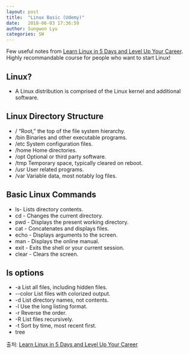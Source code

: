 ```yaml
---
layout: post
title:  "Linux Basic (Udemy)"
date:   2018-06-03 17:36:59
author: Sungwon Lyu
categories: SW
---
```

Few useful notes from [Learn Linux in 5 Days and Level Up Your Career](https://www.udemy.com/learn-linux-in-5-days/learn/v4/content). Highly recommandable course for people who want to start Linux!

## Linux?
- A Linux distribution is comprised of the Linux kernel and additional software.

## Linux Directory Structure
- / “Root,” the top of the file system hierarchy. 
- /bin Binaries and other executable programs. 
- /etc System configuration files.
- /home Home directories.
- /opt Optional or third party software.
- /tmp Temporary space, typically cleared on reboot. 
- /usr User related programs.
- /var Variable data, most notably log files.

## Basic Linux Commands
- ls- Lists directory contents.
- cd - Changes the current directory.
- pwd - Displays the present working directory. 
- cat - Concatenates and displays files.
- echo - Displays arguments to the screen. 
- man - Displays the online manual. 
- exit - Exits the shell or your current session. 
- clear - Clears the screen.

## ls options
- -a List all files, including hidden files. 
- --color List files with colorized output.
- -d List directory names, not contents. 
- -l Use the long listing format.
- -r Reverse the order.
- -R List files recursively.
- -t Sort by time, most recent first.
- tree 

출처: [Learn Linux in 5 Days and Level Up Your Career](https://www.udemy.com/learn-linux-in-5-days/learn/v4/content)
